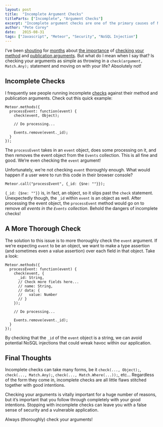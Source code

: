 ```yaml
---
layout: post
title:  "Incomplete Argument Checks"
titleParts: ["Incomplete", "Argument Checks"]
excerpt: "Incomplete argument checks are one of the primary causes of NoSQL Injection attacks in Meteor applications."
author: "Pete Corey"
date:   2015-08-31
tags: ["Javascript", "Meteor", "Security", "NoSQL Injection"]
---
```


I’ve been [shouting](http://blog.east5th.co/2015/08/10/dos-your-meteor-application-with-where/) for [months](http://blog.east5th.co/2015/07/14/why-is-rename-disallowed/) about [the importance](http://blog.east5th.co/2015/07/21/exploiting-findone-to-aggregate-collection-data/) of [checking your method](http://blog.east5th.co/2015/06/15/allow-and-deny-challenge-check-yourself/) and [publication arguments](http://blog.east5th.co/2015/05/05/meteor-security-in-the-wild/). But what do I mean when I say that? Is checking your arguments as simple as throwing in a <code class="language-javascript">check(argument, Match.Any);</code> statement and moving on with your life? Absolutely not!

## Incomplete Checks

I frequently see people running incomplete [checks](http://docs.meteor.com/#/full/check) against their method and publication arguments. Check out this quick example:

<pre class="language-javascript"><code class="language-javascript">Meteor.methods({
  processEvent: function(event) {
    check(event, Object);

    // Do processing...
    
    Events.remove(event._id);
  }
});
</code></pre>

The <code class="language-javascript">processEvent</code> takes in an <code class="language-javascript">event</code> object, does some processing on it, and then removes the event object from the <code class="language-javascript">Events</code> collection. This is all fine and good. We’re even checking the <code class="language-javascript">event</code> argument!

Unfortunately, we’re not checking <code class="language-javascript">event</code> thoroughly enough. What would happen if a user were to run this code in their browser console?

<pre class="language-javascript"><code class="language-javascript">Meteor.call("processEvent", {_id: {$ne: ""}});
</code></pre>

<code class="language-javascript">{_id: {$ne: ""}}</code> is, in fact, an object, so it slips past the <code class="language-javascript">check</code> statement. Unexpectedly though, the <code class="language-javascript">_id</code> within <code class="language-javascript">event</code> is an object as well. After processing the event object, the <code class="language-javascript">processEvent</code> method would go on to remove _all events in the <code class="language-javascript">Events</code> collection_. Behold the dangers of incomplete checks!

## A More Thorough Check

The solution to this issue is to more thoroughly check the <code class="language-javascript">event</code> argument. If we’re expecting <code class="language-javascript">event</code> to be an object, we want to make a type assertion (and sometimes even a value assertion) over each field in that object. Take a look:

<pre class="language-javascript"><code class="language-javascript">Meteor.methods({
  processEvent: function(event) {
    check(event, {
      _id: String,
      // Check more fields here...
      // name: String,
      // data: {
      //   value: Number
      // }
    });

    // Do processing...
    
    Events.remove(event._id);
  }
});
</code></pre>

By checking that the <code class="language-javascript">_id</code> of the <code class="language-javascript">event</code> object is a string, we can avoid potential NoSQL injections that could wreak havoc within our application.

## Final Thoughts

Incomplete checks can take many forms, be it <code class="language-javascript">check(..., Object);</code>, <code class="language-javascript">check(..., Match.Any);</code>, <code class="language-javascript">check(..., Match.Where(...));</code>, etc... Regardless of the form they come in, incomplete checks are all little flaws stitched together with good intentions.

Checking your arguments is vitally important for a huge number of reasons, but it’s important that you follow through completely with your good intentions. Stopping with incomplete checks can leave you with a false sense of security and a vulnerable application.

Always (thoroughly) check your arguments!
